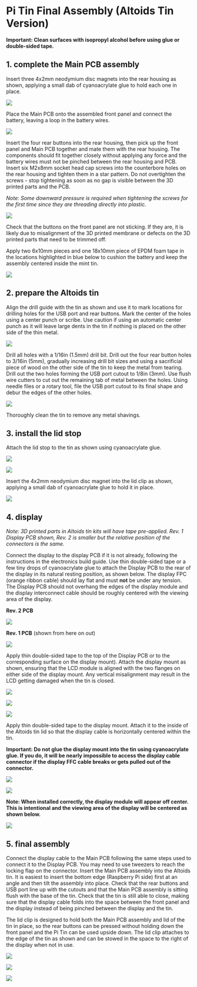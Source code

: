 # Pi Tin Final Assembly (Altoids Tin Version)

**Important: Clean surfaces with isopropyl alcohol before using glue or double-sided tape.**

## 1. complete the Main PCB assembly

Insert three 4x2mm neodymium disc magnets into the rear housing as shown, applying a small dab of cyanoacrylate glue to hold each one in place.

![](images/mint_tin_insert_magnets.png)

Place the Main PCB onto the assembled front panel and connect the battery, leaving a loop in the battery wires.

![](images/mint_tin_battery.jpg)

Insert the four rear buttons into the rear housing, then pick up the front panel and Main PCB together and mate them with the rear housing. The components should fit together closely without applying any force and the battery wires must not be pinched between the rear housing and PCB. Insert six M2x8mm socket head cap screws into the counterbore holes on the rear housing and tighten them in a star pattern. Do not overtighten the screws - stop tightening as soon as no gap is visible between the 3D printed parts and the PCB.

*Note: Some downward pressure is required when tightening the screws for the first time since they are threading directly into plastic.*

![](images/mint_tin_asm.jpg)

Check that the buttons on the front panel are not sticking. If they are, it is likely due to misalignment of the 3D printed membrane or defects on the 3D printed parts that need to be trimmed off.

Apply two 6x10mm pieces and one 18x10mm piece of EPDM foam tape in the locations highlighted in blue below to cushion the battery and keep the assembly centered inside the mint tin.

![](images/mint_tin_foam_tape.png)

## 2. prepare the Altoids tin

Align the drill guide with the tin as shown and use it to mark locations for drilling holes for the USB port and rear buttons. Mark the center of the holes using a center punch or scribe. Use caution if using an automatic center punch as it will leave large dents in the tin if nothing is placed on the other side of the thin metal.

![](images/drill_guide.png)

Drill all holes with a 1/16in (1.5mm) drill bit. Drill out the four rear button holes to 3/16in (5mm), gradually increasing drill bit sizes and using a sacrificial piece of wood on the other side of the tin to keep the metal from tearing. Drill out the two holes forming the USB port cutout to 1/8in (3mm). Use flush wire cutters to cut out the remaining tab of metal between the holes. Using needle files or a rotary tool, file the USB port cutout to its final shape and debur the edges of the other holes.

![](images/tin_holes.png)

Thoroughly clean the tin to remove any metal shavings.

## 3. install the lid stop

Attach the lid stop to the tin as shown using cyanoacrylate glue.

![](images/lid_holder_asm_2.jpg)

![](images/lid_holder_asm_1.png)

Insert the 4x2mm neodymium disc magnet into the lid clip as shown, applying a small dab of cyanoacrylate glue to hold it in place.

![](images/lid_clip_magnet.png)

## 4. display

*Note: 3D printed parts in Altoids tin kits will have tape pre-applied. Rev. 1 Display PCB shown, Rev. 2 is smaller but the relative position of the connectors is the same.*

Connect the display to the display PCB if it is not already, following the instructions in the electronics build guide. Use thin double-sided tape or a few tiny drops of cyanoacrylate glue to attach the Display PCB to the rear of the display in its natural resting position, as shown below. The display FPC (orange ribbon cable) should lay flat and must **not** be under any tension. The Display PCB should not overhang the edges of the display module and the display interconnect cable should be roughly centered with the viewing area of the display.

**Rev. 2 PCB**

![](images/displaypcb_rev2_back.png)

**Rev. 1 PCB** (shown from here on out)

![](images/display_tape_1.jpg)

Apply thin double-sided tape to the top of the Display PCB or to the corresponding surface on the display mount). Attach the display mount as shown, ensuring that the LCD module is aligned with the two flanges on either side of the display mount. Any vertical misalignment may result in the LCD getting damaged when the tin is closed.

![](images/display_tape_2.jpg)

![](images/display_tape_3.jpg)

![](images/display_mount.png)

Apply thin double-sided tape to the display mount. Attach it to the inside of the Altoids tin lid so that the display cable is horizontally centered within the tin.

**Important: Do not glue the display mount into the tin using cyanoacrylate glue. If you do, it will be nearly impossible to access the display cable connector if the display FFC cable breaks or gets pulled out of the connector.**

![](images/display_tape_4.jpg)

![](images/display_tape_5.jpg)

**Note: When installed correctly, the display module will appear off center. This is intentional and the viewing area of the display will be centered as shown below.**

![](images/display_centering.png)

## 5. final assembly

Connect the display cable to the Main PCB following the same steps used to connect it to the Display PCB. You may need to use tweezers to reach the locking flap on the connector. Insert the Main PCB assembly into the Altoids tin. It is easiest to insert the bottom edge (Raspberry Pi side) first at an angle and then tilt the assembly into place. Check that the rear buttons and USB port line up with the cutouts and that the Main PCB assembly is sitting flush with the base of the tin. Check that the tin is still able to close, making sure that the display cable folds into the space between the front panel and the display instead of being pinched between the display and the tin.

The lid clip is designed to hold both the Main PCB assembly and lid of the tin in place, so the rear buttons can be pressed without holding down the front panel and the Pi Tin can be used upside down. The lid clip attaches to the edge of the tin as shown and can be stowed in the space to the right of the display when not in use.

![](images/lid_clip_use.jpg)

![](images/lid_clip_stowage.jpg)

![](images/mint_tin_finished.jpg)
